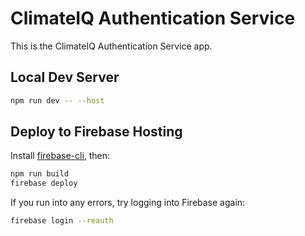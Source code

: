 # ClimateIQ Authentication Service

This is the ClimateIQ Authentication Service app.

## Local Dev Server

```bash
npm run dev -- --host
```

## Deploy to Firebase Hosting

Install [firebase-cli](https://firebaseopensource.com/projects/firebase/firebase-tools/#installation), then:

```bash
npm run build
firebase deploy
```

If you run into any errors, try logging into Firebase again:

```bash
firebase login --reauth
```

